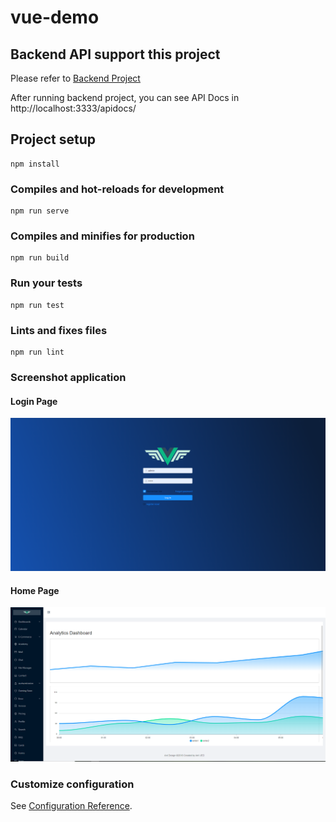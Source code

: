 # vue-demo

## Backend API support this project

Please refer to [Backend Project](https://github.com/longlv91/nestjs-backend)

After running backend project, you can see API Docs in http://localhost:3333/apidocs/

## Project setup
```
npm install
```

### Compiles and hot-reloads for development
```
npm run serve
```

### Compiles and minifies for production
```
npm run build
```

### Run your tests
```
npm run test
```

### Lints and fixes files
```
npm run lint
```

### Screenshot application

#### Login Page

<p align="center"><img src="./src/assets/images/screenshot/loginpage.PNG" width="700"></p>

#### Home Page

<p align="center"><img src="./src/assets/images/screenshot/homepage.PNG" width="700"></p>


### Customize configuration
See [Configuration Reference](https://cli.vuejs.org/config/).
